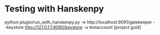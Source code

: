# Testing with Hanskenpy

python plugin/run_with_hanskenpy.py -e http://localhost:9091/gatekeeper --keystore http://127.0.1.1:9090/keystore -u testaccount [project guid]

